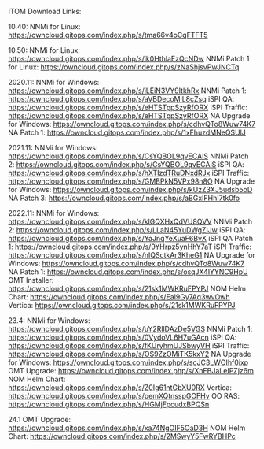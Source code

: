 ITOM Download Links:

10.40:
    NNMi for Linux: https://owncloud.gitops.com/index.php/s/tma66v4oCqFTFT5

10.50:
    NNMi for Linux: https://owncloud.gitops.com/index.php/s/ik0HthlaEzQcNDw
    NNMi Patch 1 for Linux: https://owncloud.gitops.com/index.php/s/zNaShjsvPwJNCTq
    

2020.11:
    NNMi for Windows: https://owncloud.gitops.com/index.php/s/iLEiN3VY9ItkhRx
    NNMi Patch 1: https://owncloud.gitops.com/index.php/s/aVBDecoMlL8cZsq
    iSPI QA: https://owncloud.gitops.com/index.php/s/eHTSTppSzyRfORX
    iSPI Traffic: https://owncloud.gitops.com/index.php/s/eHTSTppSzyRfORX
    NA Upgrade for Windows: https://owncloud.gitops.com/index.php/s/cdhvQTo8Wuw74K7
    NA Patch 1: https://owncloud.gitops.com/index.php/s/1xFhuzdMNeQSUlJ
    
2021.11:
    NNMi for Windows: https://owncloud.gitops.com/index.php/s/CsYQBOL9qvECAiS
    NNMi Patch 2: https://owncloud.gitops.com/index.php/s/CsYQBOL9qvECAiS
    iSPI QA: https://owncloud.gitops.com/index.php/s/hXTIzdTRuDNxdRJx
    iSPI Traffic: https://owncloud.gitops.com/index.php/s/GMBPkN5VPx98n8O
    NA Upgrade for Windows: https://owncloud.gitops.com/index.php/s/kUzZ3XJ5udsb5oD
    NA Patch 3: https://owncloud.gitops.com/index.php/s/aBGxIFHhI7tk0fo
    
2022.11:
    NNMi for Windows: https://owncloud.gitops.com/index.php/s/klGQXHxQdVU8QVV
    NNMi Patch 2: https://owncloud.gitops.com/index.php/s/LLaN45YuDWgZlJw
    iSPI QA: https://owncloud.gitops.com/index.php/s/YaJnqYeXuaF6BvX
    iSPI QA Patch 1: https://owncloud.gitops.com/index.php/s/9YHrpz5ynHhY7aT
    iSPI Traffic: https://owncloud.gitops.com/index.php/s/nIQSctkAr3KheG1
    NA Upgrade for Windows: https://owncloud.gitops.com/index.php/s/cdhvQTo8Wuw74K7
    NA Patch 1: https://owncloud.gitops.com/index.php/s/osqJX4lYYNC9HpU
    OMT Installer: https://owncloud.gitops.com/index.php/s/21sk1MWKRuFPYPJ
    NOM Helm Chart: https://owncloud.gitops.com/index.php/s/Eal9Gy7Aq3wvOwh
    Vertica: https://owncloud.gitops.com/index.php/s/21sk1MWKRuFPYPJ
    
23.4:
    NNMi for Windows: https://owncloud.gitops.com/index.php/s/uY2RllDAzDe5VGS
    NNMi Patch 1: https://owncloud.gitops.com/index.php/s/0VydoVL6H7uGAcn
    iSPI QA: https://owncloud.gitops.com/index.php/s/fKUryhmUJSbwyVH
    iSPI Traffic: https://owncloud.gitops.com/index.php/s/OS9ZzOMiTK5kxY2
    NA Upgrade for Windows: https://owncloud.gitops.com/index.php/s/scJC3LWOIhf0ixp
    OMT Upgrade: https://owncloud.gitops.com/index.php/s/XnFBJaLeIPZjz6m
    NOM Helm Chart: https://owncloud.gitops.com/index.php/s/Z0Ig61ntGbXU0RX
    Vertica: https://owncloud.gitops.com/index.php/s/pemXQtnsspGOFHv
    OO RAS: https://owncloud.gitops.com/index.php/s/HGMjFpcudxBPQSn
    
24.1
    OMT Upgrade: https://owncloud.gitops.com/index.php/s/xa74NgOIF5OaD3H
    NOM Helm Chart: https://owncloud.gitops.com/index.php/s/2MSwyY5FwRYBHPc
    
